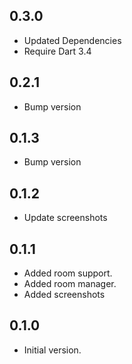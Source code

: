 ## 0.3.0

- Updated Dependencies
- Require Dart 3.4

## 0.2.1

- Bump version

## 0.1.3

- Bump version

## 0.1.2

- Update screenshots

## 0.1.1

- Added room support.
- Added room manager.
- Added screenshots

## 0.1.0

- Initial version.
